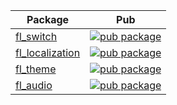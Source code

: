 | Package                                                                              | Pub                                                                                                      |
| ------------------------------------------------------------------------------------ | -------------------------------------------------------------------------------------------------------- |
| [fl_switch](https://github.com/mohammadne/Flutter-Packages/tree/master/fl_switch)| [![pub package](https://img.shields.io/pub/v/fl_switch.svg)](https://pub.dev/packages/fl_switch)|
| [fl_localization](https://github.com/mohammadne/Flutter-Packages/tree/master/fl_localization)| [![pub package](https://img.shields.io/pub/v/fl_localization.svg)](https://pub.dev/packages/fl_localization)|
| [fl_theme](https://github.com/mohammadne/Flutter-Packages/tree/master/fl_theme) | [![pub package](https://img.shields.io/pub/v/fl_theme.svg)](https://pub.dev/packages/fl_theme)|
| [fl_audio](https://github.com/mohammadne/Flutter-Packages/tree/master/fl_audio) | [![pub package](https://img.shields.io/pub/v/fl_audio.svg)](https://pub.dev/packages/fl_audio)|
